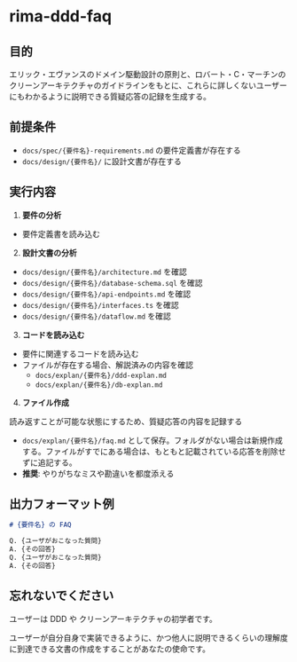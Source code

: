 # rima-ddd-faq

## 目的
エリック・エヴァンスのドメイン駆動設計の原則と、ロバート・C・マーチンのクリーンアーキテクチャのガイドラインをもとに、これらに詳しくないユーザーにもわかるように説明できる質疑応答の記録を生成する。

## 前提条件
- `docs/spec/{要件名}-requirements.md` の要件定義書が存在する
- `docs/design/{要件名}/` に設計文書が存在する

## 実行内容

1. **要件の分析**

- 要件定義書を読み込む

2. **設計文書の分析**

- `docs/design/{要件名}/architecture.md` を確認
- `docs/design/{要件名}/database-schema.sql` を確認
- `docs/design/{要件名}/api-endpoints.md` を確認
- `docs/design/{要件名}/interfaces.ts` を確認
- `docs/design/{要件名}/dataflow.md` を確認

3. **コードを読み込む**

- 要件に関連するコードを読み込む
- ファイルが存在する場合、解説済みの内容を確認
  - `docs/explan/{要件名}/ddd-explan.md`
  - `docs/explan/{要件名}/db-explan.md`

4. **ファイル作成** 

読み返すことが可能な状態にするため、質疑応答の内容を記録する

- `docs/explan/{要件名}/faq.md` として保存。フォルダがない場合は新規作成する。ファイルがすでにある場合は、もともと記載されている応答を削除せずに追記する。
- **推奨**: やりがちなミスや勘違いを都度添える

## 出力フォーマット例

````markdown
# {要件名} の FAQ

Q. {ユーザがおこなった質問}
A. {その回答}
Q. {ユーザがおこなった質問}
A. {その回答}
````

## 忘れないでください
ユーザーは DDD や クリーンアーキテクチャの初学者です。

ユーザーが自分自身で実装できるように、かつ他人に説明できるくらいの理解度に到達できる文書の作成をすることがあなたの使命です。
